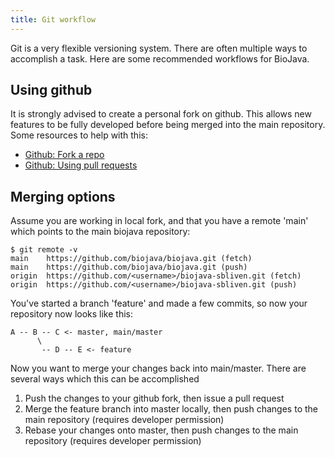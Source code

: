 ```yaml
---
title: Git workflow
---
```


Git is a very flexible versioning system. There are often multiple ways
to accomplish a task. Here are some recommended workflows for BioJava.

Using github
------------

It is strongly advised to create a personal fork on github. This allows
new features to be fully developed before being merged into the main
repository. Some resources to help with this:

-   [Github: Fork a repo](https://help.github.com/articles/fork-a-repo)
-   [Github: Using pull
    requests](https://help.github.com/articles/using-pull-requests)

Merging options
---------------

Assume you are working in local fork, and that you have a remote 'main'
which points to the main biojava repository:

`$ git remote -v`  
`main    https://github.com/biojava/biojava.git (fetch)`  
`main    https://github.com/biojava/biojava.git (push)`  
`origin  https://github.com/<username>/biojava-sbliven.git (fetch)`  
`origin  https://github.com/<username>/biojava-sbliven.git (push)`

You've started a branch 'feature' and made a few commits, so now your
repository now looks like this:

`A -- B -- C <- master, main/master`  
`      \`  
`       -- D -- E <- feature`

Now you want to merge your changes back into main/master. There are
several ways which this can be accomplished

1.  Push the changes to your github fork, then issue a pull request
2.  Merge the feature branch into master locally, then push changes to
    the main repository (requires developer permission)
3.  Rebase your changes onto master, then push changes to the main
    repository (requires developer permission)

